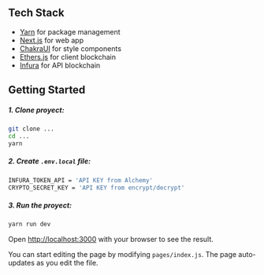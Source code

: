 ## Tech Stack

- [Yarn]() for package management
- [Next.js](https://nextjs.org/) for web app
- [ChakraUI](https://chakra-ui.com/) for style components
- [Ethers.js](https://ethers.org/) for client blockchain
- [Infura](https://infura.io/) for API blockchain

## Getting Started

##### 1. Clone proyect:

```bash
git clone ...
cd ...
yarn
```

##### 2. Create `.env.local` file:

```bash
INFURA_TOKEN_API = 'API KEY from Alchemy'
CRYPTO_SECRET_KEY = 'API KEY from encrypt/decrypt'
```

##### 3. Run the proyect:

```bash
yarn run dev
```

Open [http://localhost:3000](http://localhost:3000) with your browser to see the result.

You can start editing the page by modifying `pages/index.js`. The page auto-updates as you edit the file.

